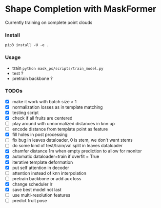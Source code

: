 # Shape Completion with MaskFormer

Currently training on complete point clouds

### Install

`pip3 install -U -e .`

### Usage

- train `python mask_ps/scripts/train_model.py`
- test ?
- pretrain backbone ?

### TODOs
- [x] make it work with batch size > 1
- [x] normalization losses as in template matching
- [x] testing script
- [x] check if all fruits are centered
- [ ] play around with unnormalized distances in knn up
- [ ] encode distance from template point as feature
- [x] fill holes in post processing
- [ ] fix bug in leaves dataloader, 0 is stem, we don't want stems
- [ ] do some kind of test/train/val split in leaves dataloader
- [x] chamfer distance 1m when empty prediction to allow for monitor 
- [x] automatic dataloader=train if overfit = True
- [x] iterative template deformation
- [x] put self attention in decoder
- [ ] attention instead of knn interpolation
- [ ] pretrain backbone or add aux loss
- [x] change scheduler lr
- [x] save best model not last
- [ ] use multi-resolution features
- [ ] predict fruit pose